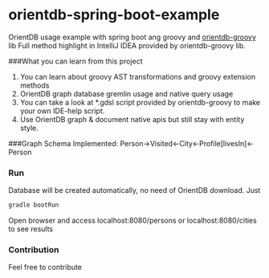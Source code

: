 # orientdb-spring-boot-example

OrientDB usage example with spring boot ang groovy and [orientdb-groovy](https://github.com/eugene-kamenev/orientdb-groovy/) lib
Full method highlight in IntelliJ IDEA provided by orientdb-groovy lib.

###What you can learn from this project
1. You can learn about groovy AST transformations and groovy extension methods
2. OrientDB graph database gremlin usage and native query usage
3. You can take a look at *.gdsl script provided by orientdb-groovy to make your own IDE-help script.
4. Use OrientDB graph & document native apis but still stay with entity style.

###Graph Schema Implemented:
Person->Visited<-City<-Profile[livesIn]<-Person

### Run
Database will be created automatically, no need of OrientDB download.
Just
```bash
gradle bootRun
```

Open browser and access localhost:8080/persons or localhost:8080/cities to see results

### Contribution
Feel free to contribute